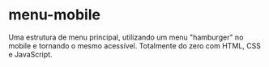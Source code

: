 # menu-mobile

Uma estrutura de menu principal, utilizando um menu "hamburger" no mobile e tornando o mesmo acessível. Totalmente do zero com HTML, CSS e JavaScript.
